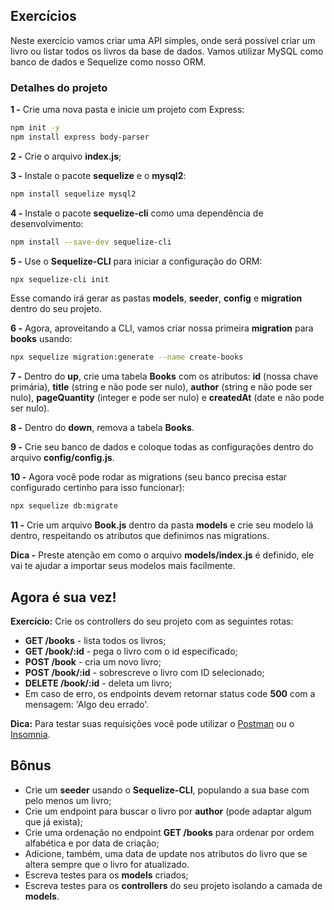 ## Exercícios

Neste exercício vamos criar uma API simples, onde será possível criar um livro ou listar todos os livros da base de dados. Vamos utilizar MySQL como banco de dados e Sequelize como nosso ORM.

### Detalhes do projeto

**1 -** Crie uma nova pasta e inicie um projeto com Express:

```bash
npm init -y
npm install express body-parser
```

**2 -** Crie o arquivo **index.js**;

**3 -** Instale o pacote **sequelize** e o **mysql2**:

```bash
npm install sequelize mysql2
```

**4 -** Instale o pacote **sequelize-cli** como uma dependência de desenvolvimento:

```bash
npm install --save-dev sequelize-cli
```

**5 -** Use o **Sequelize-CLI** para iniciar a configuração do ORM:

```bash
npx sequelize-cli init
```

Esse comando irá gerar as pastas **models**, **seeder**, **config** e **migration** dentro do seu projeto.

**6 -** Agora, aproveitando a CLI, vamos criar nossa primeira **migration** para **books** usando:

```bash
npx sequelize migration:generate --name create-books
```

**7 -** Dentro do **up**, crie uma tabela **Books** com os atributos: **id** (nossa chave primária), **title** (string e não pode ser nulo), **author** (string e não pode ser nulo), **pageQuantity** (integer e pode ser nulo) e **createdAt** (date e não pode ser nulo).

**8 -** Dentro do **down**, remova a tabela **Books**.

**9 -** Crie seu banco de dados e coloque todas as configurações dentro do arquivo **config/config.js**.

**10 -** Agora você pode rodar as migrations (seu banco precisa estar configurado certinho para isso funcionar):

```bash
npx sequelize db:migrate
```

**11 -** Crie um arquivo **Book.js** dentro da pasta **models** e crie seu modelo lá dentro, respeitando os atributos que definimos nas migrations.

**Dica -** Preste atenção em como o arquivo **models/index.js** é definido, ele vai te ajudar a importar seus modelos mais facilmente.

## Agora é sua vez!

**Exercício:** Crie os controllers do seu projeto com as seguintes rotas:

* **GET /books** - lista todos os livros;
* **GET /book/:id** - pega o livro com o id especificado;
* **POST /book** - cria um novo livro;
* **POST /book/:id** - sobrescreve o livro com ID selecionado;
* **DELETE /book/:id** - deleta um livro;
* Em caso de erro, os endpoints devem retornar status code **500** com a mensagem: 'Algo deu errado'.

**Dica:** Para testar suas requisições você pode utilizar o [Postman](https://www.postman.com/) ou o [Insomnia](https://insomnia.rest/).

## Bônus

* Crie um **seeder** usando o **Sequelize-CLI**, populando a sua base com pelo menos um livro;
* Crie um endpoint para buscar o livro por **author** (pode adaptar algum que já exista);
* Crie uma ordenação no endpoint **GET /books** para ordenar por ordem alfabética e por data de criação;
* Adicione, também, uma data de update nos atributos do livro que se altera sempre que o livro for atualizado.
* Escreva testes para os **models** criados;
* Escreva testes para os **controllers** do seu projeto isolando a camada de **models**.
